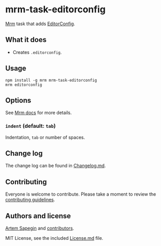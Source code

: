 # mrm-task-editorconfig

[Mrm](https://github.com/sapegin/mrm) task that adds [EditorConfig](http://editorconfig.org/).

## What it does

* Creates `.editorconfig`.

## Usage

```
npm install -g mrm mrm-task-editorconfig
mrm editorconfig
```

## Options

See [Mrm docs](https://github.com/sapegin/mrm#usage) for more details.

### `indent` (default: `tab`)

Indentation, `tab` or number of spaces.

## Change log

The change log can be found in [Changelog.md](Changelog.md).

## Contributing

Everyone is welcome to contribute. Please take a moment to review the [contributing guidelines](../Contributing.md).

## Authors and license

[Artem Sapegin](http://sapegin.me) and [contributors](https://github.com/sapegin/mrm-tasks/graphs/contributors).

MIT License, see the included [License.md](License.md) file.
